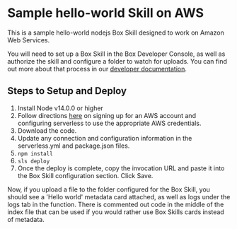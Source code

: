 # Sample hello-world Skill on AWS

This is a sample hello-world nodejs Box Skill designed to work on Amazon Web Services.

You will need to set up a Box Skill in the Box Developer Console, as well as authorize the skill and configure a folder to watch for uploads. You can find out more about that process in our [developer documentation](https://developer.box.com/guides/applications/custom-skills/setup/). 

## Steps to Setup and Deploy

1. Install Node v14.0.0 or higher
2. Follow directions [here](https://www.serverless.com/framework/docs/providers/aws/guide/credentials) on signing up for an AWS account and configuring serverless to use the appropriate AWS credentials.
3. Download the code.
4. Update any connection and configuration information in the serverless.yml and package.json files. 
5. `npm install`
6. `sls deploy`
7. Once the deploy is complete, copy the invocation URL and paste it into the Box Skill configuration section. Click Save.

Now, if you upload a file to the folder configured for the Box Skill, you should see a 'Hello world' metadata card attached, as well as logs under the logs tab in the function. There is commented out code in the middle of the index file that can be used if you would rather use Box Skills cards instead of metadata.